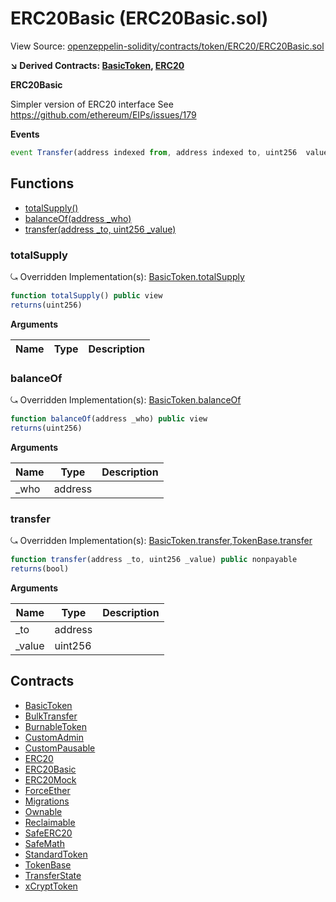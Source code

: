 # ERC20Basic (ERC20Basic.sol)

View Source: [openzeppelin-solidity/contracts/token/ERC20/ERC20Basic.sol](../openzeppelin-solidity/contracts/token/ERC20/ERC20Basic.sol)

**↘ Derived Contracts: [BasicToken](BasicToken.md), [ERC20](ERC20.md)**

**ERC20Basic**

Simpler version of ERC20 interface
See https://github.com/ethereum/EIPs/issues/179

**Events**

```js
event Transfer(address indexed from, address indexed to, uint256  value);
```

## Functions

- [totalSupply()](#totalsupply)
- [balanceOf(address _who)](#balanceof)
- [transfer(address _to, uint256 _value)](#transfer)

### totalSupply

⤿ Overridden Implementation(s): [BasicToken.totalSupply](BasicToken.md#totalsupply)

```js
function totalSupply() public view
returns(uint256)
```

**Arguments**

| Name        | Type           | Description  |
| ------------- |------------- | -----|

### balanceOf

⤿ Overridden Implementation(s): [BasicToken.balanceOf](BasicToken.md#balanceof)

```js
function balanceOf(address _who) public view
returns(uint256)
```

**Arguments**

| Name        | Type           | Description  |
| ------------- |------------- | -----|
| _who | address |  | 

### transfer

⤿ Overridden Implementation(s): [BasicToken.transfer](BasicToken.md#transfer),[TokenBase.transfer](TokenBase.md#transfer)

```js
function transfer(address _to, uint256 _value) public nonpayable
returns(bool)
```

**Arguments**

| Name        | Type           | Description  |
| ------------- |------------- | -----|
| _to | address |  | 
| _value | uint256 |  | 

## Contracts

* [BasicToken](BasicToken.md)
* [BulkTransfer](BulkTransfer.md)
* [BurnableToken](BurnableToken.md)
* [CustomAdmin](CustomAdmin.md)
* [CustomPausable](CustomPausable.md)
* [ERC20](ERC20.md)
* [ERC20Basic](ERC20Basic.md)
* [ERC20Mock](ERC20Mock.md)
* [ForceEther](ForceEther.md)
* [Migrations](Migrations.md)
* [Ownable](Ownable.md)
* [Reclaimable](Reclaimable.md)
* [SafeERC20](SafeERC20.md)
* [SafeMath](SafeMath.md)
* [StandardToken](StandardToken.md)
* [TokenBase](TokenBase.md)
* [TransferState](TransferState.md)
* [xCryptToken](xCryptToken.md)
